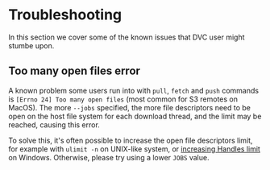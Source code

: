 # Troubleshooting

In this section we cover some of the known issues that DVC user might stumbe
upon.

## Too many open files error

A known problem some users run into with `pull`, `fetch` and `push` commands is
`[Errno 24] Too many open files` (most common for S3 remotes on MacOS). The more
`--jobs` specified, the more file descriptors need to be open on the host file
system for each download thread, and the limit may be reached, causing this
error.

To solve this, it's often possible to increase the open file descriptors limit,
for example with `ulimit -n` on UNIX-like system, or
[increasing Handles limit](https://blogs.technet.microsoft.com/markrussinovich/2009/09/29/pushing-the-limits-of-windows-handles/)
on Windows. Otherwise, please try using a lower `JOBS` value.
